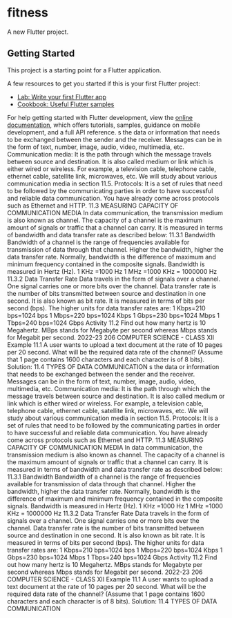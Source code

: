 # fitness

A new Flutter project.

## Getting Started

This project is a starting point for a Flutter application.

A few resources to get you started if this is your first Flutter project:

- [Lab: Write your first Flutter app](https://docs.flutter.dev/get-started/codelab)
- [Cookbook: Useful Flutter samples](https://docs.flutter.dev/cookbook)

For help getting started with Flutter development, view the
[online documentation](https://docs.flutter.dev/), which offers tutorials,
samples, guidance on mobile development, and a full API reference.
s the data or information that needs to be exchanged between the sender and the receiver. Messages can be in the form of text, number, image, audio, video, multimedia, etc. Communication media: It is the path through which the message travels between source and destination. It is also called medium or link which is either wired or wireless. For example, a television cable, telephone cable, ethernet cable, satellite link, microwaves, etc. We will study about various communication media in section 11.5. Protocols: It is a set of rules that need to be followed by the communicating parties in order to have successful and reliable data communication. You have already come across protocols such as Ethernet and HTTP. 11.3 MEASURING CAPACITY OF COMMUNICATION MEDIA In data communication, the transmission medium is also known as channel. The capacity of a channel is the maximum amount of signals or traffic that a channel can carry. It is measured in terms of bandwidth and data transfer rate as described below: 11.3.1 Bandwidth Bandwidth of a channel is the range of frequencies available for transmission of data through that channel. Higher the bandwidth, higher the data transfer rate. Normally, bandwidth is the difference of maximum and minimum frequency contained in the composite signals. Bandwidth is measured in Hertz (Hz). 1 KHz =1000 Hz 1 MHz =1000 KHz = 1000000 Hz 11.3.2 Data Transfer Rate Data travels in the form of signals over a channel. One signal carries one or more bits over the channel. Data transfer rate is the number of bits transmitted between source and destination in one second. It is also known as bit rate. It is measured in terms of bits per second (bps). The higher units for data transfer rates are: 1 Kbps=210 bps=1024 bps 1 Mbps=220 bps=1024 Kbps 1 Gbps=230 bps=1024 Mbps 1 Tbps=240 bps=1024 Gbps Activity 11.2 Find out how many hertz is 10 Megahertz. MBps stands for Megabyte per second whereas Mbps stands for Megabit per second. 2022-23 206 COMPUTER SCIENCE - CLASS XII Example 11.1 A user wants to upload a text document at the rate of 10 pages per 20 second. What will be the required data rate of the channel? (Assume that 1 page contains 1600 characters and each character is of 8 bits). Solution: 11.4 TYPES OF DATA COMMUNICATION 
s the data or information that needs to be exchanged between the sender and the receiver. Messages can be in the form of text, number, image, audio, video, multimedia, etc. Communication media: It is the path through which the message travels between source and destination. It is also called medium or link which is either wired or wireless. For example, a television cable, telephone cable, ethernet cable, satellite link, microwaves, etc. We will study about various communication media in section 11.5. Protocols: It is a set of rules that need to be followed by the communicating parties in order to have successful and reliable data communication. You have already come across protocols such as Ethernet and HTTP. 11.3 MEASURING CAPACITY OF COMMUNICATION MEDIA In data communication, the transmission medium is also known as channel. The capacity of a channel is the maximum amount of signals or traffic that a channel can carry. It is measured in terms of bandwidth and data transfer rate as described below: 11.3.1 Bandwidth Bandwidth of a channel is the range of frequencies available for transmission of data through that channel. Higher the bandwidth, higher the data transfer rate. Normally, bandwidth is the difference of maximum and minimum frequency contained in the composite signals. Bandwidth is measured in Hertz (Hz). 1 KHz =1000 Hz 1 MHz =1000 KHz = 1000000 Hz 11.3.2 Data Transfer Rate Data travels in the form of signals over a channel. One signal carries one or more bits over the channel. Data transfer rate is the number of bits transmitted between source and destination in one second. It is also known as bit rate. It is measured in terms of bits per second (bps). The higher units for data transfer rates are: 1 Kbps=210 bps=1024 bps 1 Mbps=220 bps=1024 Kbps 1 Gbps=230 bps=1024 Mbps 1 Tbps=240 bps=1024 Gbps Activity 11.2 Find out how many hertz is 10 Megahertz. MBps stands for Megabyte per second whereas Mbps stands for Megabit per second. 2022-23 206 COMPUTER SCIENCE - CLASS XII Example 11.1 A user wants to upload a text document at the rate of 10 pages per 20 second. What will be the required data rate of the channel? (Assume that 1 page contains 1600 characters and each character is of 8 bits). Solution: 11.4 TYPES OF DATA COMMUNICATION 
